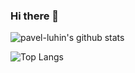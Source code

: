 ### Hi there 👋

![pavel-luhin's github stats](https://github-readme-stats.vercel.app/api?username=pavel-luhin&show_icons=true&count_private=true)

![Top Langs](https://github-readme-stats.vercel.app/api/top-langs/?username=pavel-luhin&layout=compact)

<!--
**pavel-luhin/pavel-luhin** is a ✨ _special_ ✨ repository because its `README.md` (this file) appears on your GitHub profile.

Here are some ideas to get you started:

- 🔭 I’m currently working on ...
- 🌱 I’m currently learning ...
- 👯 I’m looking to collaborate on ...
- 🤔 I’m looking for help with ...
- 💬 Ask me about ...
- 📫 How to reach me: ...
- 😄 Pronouns: ...
- ⚡ Fun fact: ...
-->
